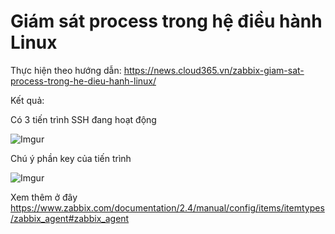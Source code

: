 # Giám sát process trong hệ điều hành Linux

Thực hiện theo hướng dẫn: https://news.cloud365.vn/zabbix-giam-sat-process-trong-he-dieu-hanh-linux/

Kết quả: 

Có 3 tiến trình SSH đang hoạt động

![Imgur](https://i.imgur.com/plrBV1M.png)

Chú ý phần key của tiến trình

![Imgur](https://i.imgur.com/hJ1BoQO.png)

Xem thêm ở đây https://www.zabbix.com/documentation/2.4/manual/config/items/itemtypes/zabbix_agent#zabbix_agent